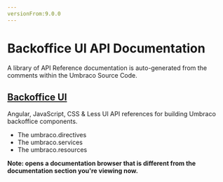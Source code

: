 ```yaml
---
versionFrom:9.0.0
---
```


# Backoffice UI API Documentation

A library of API Reference documentation is auto-generated from the comments within the Umbraco Source Code.

## [Backoffice UI](https://apidocs.umbraco.com/v9/ui)

Angular, JavaScript, CSS & Less UI API references for building Umbraco backoffice components.

- The umbraco.directives
- The umbraco.services
- The umbraco.resources

__Note: opens a documentation browser that is different from the documentation section you're viewing now.__
